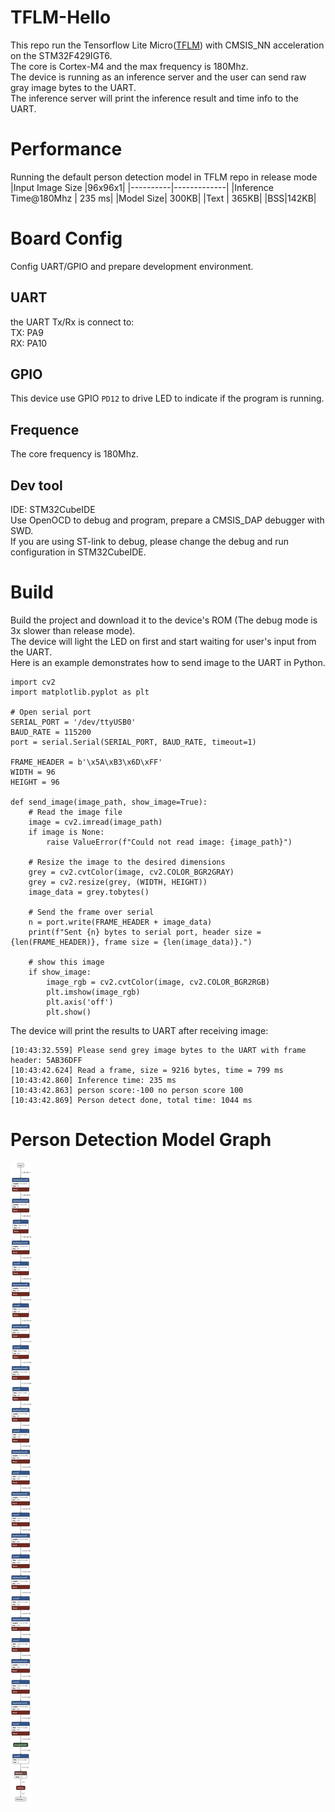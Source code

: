 # TFLM-Hello
This repo run the Tensorflow Lite Micro([TFLM](https://github.com/tensorflow/tflite-micro/tree/main)) with CMSIS_NN acceleration on the STM32F429IGT6.  
The core is Cortex-M4 and the max frequency is 180Mhz.  
The device is running as an inference server and the user can send raw gray image bytes to the UART.  
The inference server will print the inference result and time info to the UART.  
# Performance
Running the default person detection model in TFLM repo in release mode  
|Input Image Size |96x96x1|
|----------|-------------|
|Inference Time@180Mhz | 235 ms|
|Model Size| 300KB|
|Text | 365KB|
|BSS|142KB|
# Board Config
Config UART/GPIO and prepare development environment.  
## UART
the UART Tx/Rx is connect to:  
TX: PA9  
RX: PA10  
## GPIO
This device use GPIO `PD12` to drive LED to indicate if the program is running.
## Frequence
The core frequency is 180Mhz.
## Dev tool
IDE: STM32CubeIDE  
Use OpenOCD to debug and program, prepare a CMSIS_DAP debugger with SWD.  
If you are using ST-link to debug, please change the debug and run configuration in STM32CubeIDE.  
# Build
Build the project and download it to the device's ROM (The debug mode is 3x slower than release mode).  
The device will light the LED on first and start waiting for user's input from the UART.  
Here is an example demonstrates how to send image to the UART in Python.
```
import cv2
import matplotlib.pyplot as plt

# Open serial port
SERIAL_PORT = '/dev/ttyUSB0' 
BAUD_RATE = 115200   
port = serial.Serial(SERIAL_PORT, BAUD_RATE, timeout=1)

FRAME_HEADER = b'\x5A\xB3\x6D\xFF'
WIDTH = 96
HEIGHT = 96

def send_image(image_path, show_image=True):
    # Read the image file
    image = cv2.imread(image_path)
    if image is None:
        raise ValueError(f"Could not read image: {image_path}")
    
    # Resize the image to the desired dimensions
    grey = cv2.cvtColor(image, cv2.COLOR_BGR2GRAY)
    grey = cv2.resize(grey, (WIDTH, HEIGHT))
    image_data = grey.tobytes()

    # Send the frame over serial
    n = port.write(FRAME_HEADER + image_data)
    print(f"Sent {n} bytes to serial port, header size = {len(FRAME_HEADER)}, frame size = {len(image_data)}.")

    # show this image
    if show_image:
        image_rgb = cv2.cvtColor(image, cv2.COLOR_BGR2RGB)
        plt.imshow(image_rgb)
        plt.axis('off')
        plt.show()
```
The device will print the results to UART after receiving image:
```
[10:43:32.559] Please send grey image bytes to the UART with frame header: 5AB36DFF
[10:43:42.624] Read a frame, size = 9216 bytes, time = 799 ms
[10:43:42.860] Inference time: 235 ms
[10:43:42.863] person score:-100 no person score 100
[10:43:42.869] Person detect done, total time: 1044 ms
```
# Person Detection Model Graph
![person detection graph](https://github.com/flj512/TFLM-Hello/blob/master/person_detect.tflite.png)



